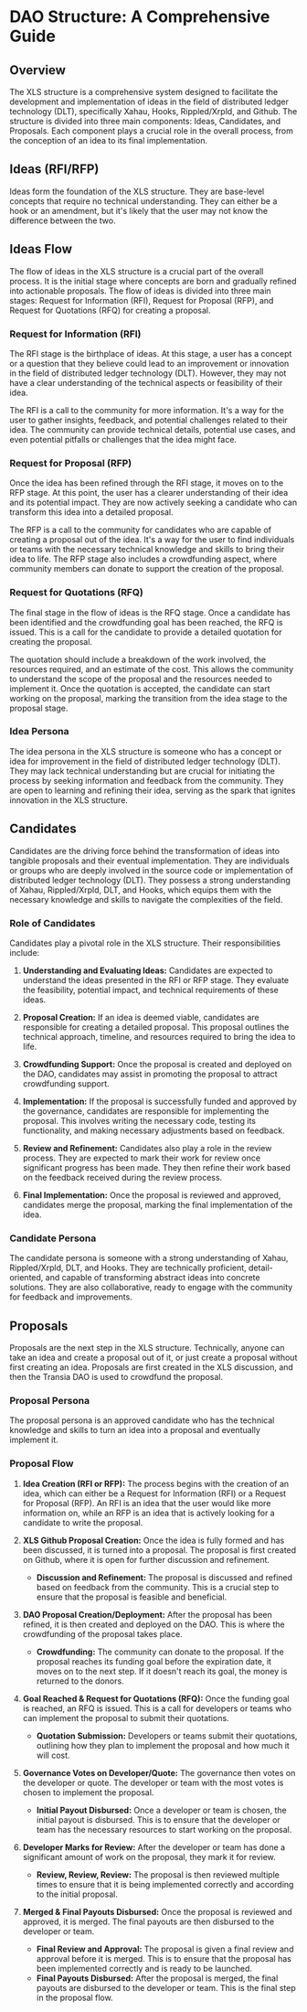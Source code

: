 # DAO Structure: A Comprehensive Guide

## Overview

The XLS structure is a comprehensive system designed to facilitate the development and implementation of ideas in the field of distributed ledger technology (DLT), specifically Xahau, Hooks, Rippled/Xrpld, and Github. The structure is divided into three main components: Ideas, Candidates, and Proposals. Each component plays a crucial role in the overall process, from the conception of an idea to its final implementation.

## Ideas (RFI/RFP)

Ideas form the foundation of the XLS structure. They are base-level concepts that require no technical understanding. They can either be a hook or an amendment, but it's likely that the user may not know the difference between the two.

## Ideas Flow

The flow of ideas in the XLS structure is a crucial part of the overall process. It is the initial stage where concepts are born and gradually refined into actionable proposals. The flow of ideas is divided into three main stages: Request for Information (RFI), Request for Proposal (RFP), and Request for Quotations (RFQ) for creating a proposal.

### Request for Information (RFI)

The RFI stage is the birthplace of ideas. At this stage, a user has a concept or a question that they believe could lead to an improvement or innovation in the field of distributed ledger technology (DLT). However, they may not have a clear understanding of the technical aspects or feasibility of their idea. 

The RFI is a call to the community for more information. It's a way for the user to gather insights, feedback, and potential challenges related to their idea. The community can provide technical details, potential use cases, and even potential pitfalls or challenges that the idea might face.

### Request for Proposal (RFP)

Once the idea has been refined through the RFI stage, it moves on to the RFP stage. At this point, the user has a clearer understanding of their idea and its potential impact. They are now actively seeking a candidate who can transform this idea into a detailed proposal.

The RFP is a call to the community for candidates who are capable of creating a proposal out of the idea. It's a way for the user to find individuals or teams with the necessary technical knowledge and skills to bring their idea to life. The RFP stage also includes a crowdfunding aspect, where community members can donate to support the creation of the proposal.

### Request for Quotations (RFQ)

The final stage in the flow of ideas is the RFQ stage. Once a candidate has been identified and the crowdfunding goal has been reached, the RFQ is issued. This is a call for the candidate to provide a detailed quotation for creating the proposal.

The quotation should include a breakdown of the work involved, the resources required, and an estimate of the cost. This allows the community to understand the scope of the proposal and the resources needed to implement it. Once the quotation is accepted, the candidate can start working on the proposal, marking the transition from the idea stage to the proposal stage.

### Idea Persona

The idea persona in the XLS structure is someone who has a concept or idea for improvement in the field of distributed ledger technology (DLT). They may lack technical understanding but are crucial for initiating the process by seeking information and feedback from the community. They are open to learning and refining their idea, serving as the spark that ignites innovation in the XLS structure.

## Candidates

Candidates are the driving force behind the transformation of ideas into tangible proposals and their eventual implementation. They are individuals or groups who are deeply involved in the source code or implementation of distributed ledger technology (DLT). They possess a strong understanding of Xahau, Rippled/Xrpld, DLT, and Hooks, which equips them with the necessary knowledge and skills to navigate the complexities of the field.

### Role of Candidates

Candidates play a pivotal role in the XLS structure. Their responsibilities include:

1. **Understanding and Evaluating Ideas:** Candidates are expected to understand the ideas presented in the RFI or RFP stage. They evaluate the feasibility, potential impact, and technical requirements of these ideas.

2. **Proposal Creation:** If an idea is deemed viable, candidates are responsible for creating a detailed proposal. This proposal outlines the technical approach, timeline, and resources required to bring the idea to life.

3. **Crowdfunding Support:** Once the proposal is created and deployed on the DAO, candidates may assist in promoting the proposal to attract crowdfunding support.

4. **Implementation:** If the proposal is successfully funded and approved by the governance, candidates are responsible for implementing the proposal. This involves writing the necessary code, testing its functionality, and making necessary adjustments based on feedback.

5. **Review and Refinement:** Candidates also play a role in the review process. They are expected to mark their work for review once significant progress has been made. They then refine their work based on the feedback received during the review process.

6. **Final Implementation:** Once the proposal is reviewed and approved, candidates merge the proposal, marking the final implementation of the idea.

### Candidate Persona

The candidate persona is someone with a strong understanding of Xahau, Rippled/Xrpld, DLT, and Hooks. They are technically proficient, detail-oriented, and capable of transforming abstract ideas into concrete solutions. They are also collaborative, ready to engage with the community for feedback and improvements.

## Proposals

Proposals are the next step in the XLS structure. Technically, anyone can take an idea and create a proposal out of it, or just create a proposal without first creating an idea. Proposals are first created in the XLS discussion, and then the Transia DAO is used to crowdfund the proposal.

### Proposal Persona

The proposal persona is an approved candidate who has the technical knowledge and skills to turn an idea into a proposal and eventually implement it.

### Proposal Flow

1. **Idea Creation (RFI or RFP):** The process begins with the creation of an idea, which can either be a Request for Information (RFI) or a Request for Proposal (RFP). An RFI is an idea that the user would like more information on, while an RFP is an idea that is actively looking for a candidate to write the proposal.

2. **XLS Github Proposal Creation:** Once the idea is fully formed and has been discussed, it is turned into a proposal. The proposal is first created on Github, where it is open for further discussion and refinement.

    - **Discussion and Refinement:** The proposal is discussed and refined based on feedback from the community. This is a crucial step to ensure that the proposal is feasible and beneficial.

3. **DAO Proposal Creation/Deployment:** After the proposal has been refined, it is then created and deployed on the DAO. This is where the crowdfunding of the proposal takes place.

    - **Crowdfunding:** The community can donate to the proposal. If the proposal reaches its funding goal before the expiration date, it moves on to the next step. If it doesn't reach its goal, the money is returned to the donors.

4. **Goal Reached & Request for Quotations (RFQ):** Once the funding goal is reached, an RFQ is issued. This is a call for developers or teams who can implement the proposal to submit their quotations.

    - **Quotation Submission:** Developers or teams submit their quotations, outlining how they plan to implement the proposal and how much it will cost.

5. **Governance Votes on Developer/Quote:** The governance then votes on the developer or quote. The developer or team with the most votes is chosen to implement the proposal.

    - **Initial Payout Disbursed:** Once a developer or team is chosen, the initial payout is disbursed. This is to ensure that the developer or team has the necessary resources to start working on the proposal.

6. **Developer Marks for Review:** After the developer or team has done a significant amount of work on the proposal, they mark it for review.

    - **Review, Review, Review:** The proposal is then reviewed multiple times to ensure that it is being implemented correctly and according to the initial proposal.

7. **Merged & Final Payouts Disbursed:** Once the proposal is reviewed and approved, it is merged. The final payouts are then disbursed to the developer or team.

    - **Final Review and Approval:** The proposal is given a final review and approval before it is merged. This is to ensure that the proposal has been implemented correctly and is ready to be launched.
    - **Final Payouts Disbursed:** After the proposal is merged, the final payouts are disbursed to the developer or team. This is the final step in the proposal flow.
